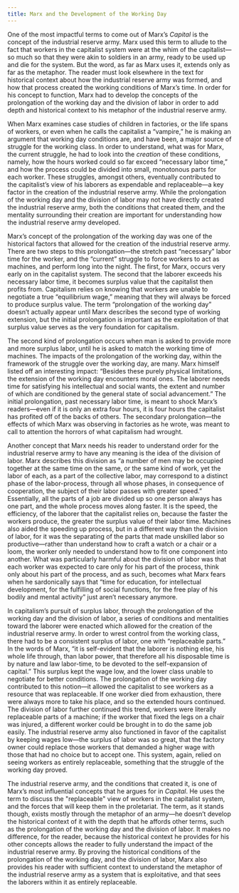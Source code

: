 ```yaml
---
title: Marx and the Development of the Working Day
---
```

One of the most impactful terms to come out of Marx’s *Capital* is the concept of the industrial reserve army. Marx used this term to allude to the fact that workers in the capitalist system were at the whim of the capitalist—so much so that they were akin to soldiers in an army, ready to be used up and die for the system. But the word, as far as Marx uses it, extends only as far as the metaphor. The reader must look elsewhere in the text for historical context about how the industrial reserve army was formed, and how that process created the working conditions of Marx’s time. In order for his concept to function, Marx had to develop the concepts of the prolongation of the working day and the division of labor in order to add depth and historical context to his metaphor of the industrial reserve army.     

When Marx examines case studies of children in factories, or the life spans of workers, or even when he calls the capitalist a “vampire,” he is making an argument that working day conditions are, and have been, a major source of struggle for the working class. In order to understand, what was for Marx, the current struggle, he had to look into the *creation* of these conditions, namely, how the hours worked could so far exceed “necessary labor time,” and how the process could be divided into small, monotonous parts for each worker.  These struggles, amongst others, eventually contributed to the capitalist’s view of his laborers as expendable and replaceable—a key factor in the creation of the industrial reserve army. While the prolongation of the working day and the division of labor may not have directly created the industrial reserve army, both the conditions that created them, and the mentality surrounding their creation are important for understanding how the industrial reserve army developed.

Marx’s concept of the prolongation of the working day was one of the historical factors that allowed for the creation of the industrial reserve army. There are two steps to this prolongation—the stretch past “necessary” labor time for the worker, and the “current” struggle to force workers to act as machines, and perform long into the night. The first, for Marx, occurs very early on in the capitalist system. The second that the laborer exceeds his necessary labor time, it becomes surplus value that the capitalist then profits from. Capitalism relies on knowing that workers are unable to negotiate a true “equilibrium wage,” meaning that they will always be forced to produce surplus value. The term “prolongation of the working day” doesn’t actually appear until Marx describes the second type of working extension, but the initial prolongation is important as the exploitation of that surplus value serves as the very foundation for capitalism.  

The second kind of prolongation occurs when man is asked to provide more and more surplus labor, until he is asked to match the working time of machines. The impacts of the prolongation of the working day, within the framework of the struggle over the working day, are many. Marx himself listed off an interesting impact: “Besides these purely physical limitations, the extension of the working day encounters moral ones. The laborer needs time for satisfying his intellectual and social wants, the extent and number of which are conditioned by the general state of social advancement.”  The initial prolongation, past necessary labor time, is meant to shock Marx’s readers—even if it is only an extra four hours, it is four hours the capitalist has profited off of the backs of others. The secondary prolongation—the effects of which Marx was observing in factories as he wrote, was meant to call to attention the horrors of what capitalism had wrought.

Another concept that Marx needs his reader to understand order for the industrial reserve army to have any meaning is the idea of the division of labor. Marx describes this division as “a number of men may be occupied together at the same time on the same, or the same kind of work, yet the labor of each, as a part of the collective labor, may correspond to a distinct phase of the labor-process, through all whose phases, in consequence of cooperation, the subject of their labor passes with greater speed.” Essentially, all the parts of a job are divided up so one person always has one part, and the whole process moves along faster. It is the speed, the efficiency, of the laborer that the capitalist relies on, because the faster the workers produce, the greater the surplus value of their labor time. Machines also aided the speeding up process, but in a different way than the division of labor, for it was the separating of the parts that made unskilled labor so productive—rather than understand how to craft a watch or a chair or a loom, the worker only needed to understand how to fit one component into another. What was particularly harmful about the division of labor was that each worker was expected to care only for his part of the process, think only about his part of the process, and as such, becomes what Marx fears when he sardonically says that “time for education, for intellectual development, for the fulfilling of social functions, for the free play of his bodily and mental activity” just aren’t necessary anymore.

In capitalism’s pursuit of surplus labor, through the prolongation of the working day and the division of labor, a series of conditions and mentalities toward the laborer were enacted which allowed for the creation of the industrial reserve army. In order to wrest control from the working class, there had to be a consistent surplus of labor, one with “replaceable parts.” In the words of Marx, “it is self-evident that the laborer is nothing else, his whole life through, than labor power, that therefore all his disposable time is by nature and law labor-time, to be devoted to the self-expansion of capital.” This surplus kept the wage low, and the lower class unable to negotiate for better conditions. The prolongation of the working day contributed to this notion—it allowed the capitalist to see workers as a resource that was replaceable. If one worker died from exhaustion, there were always more to take his place, and so the extended hours continued. The division of labor further continued this trend, workers were literally replaceable parts of a machine; if the worker that fixed the legs on a chair was injured, a different worker could be brought in to do the same job easily. The industrial reserve army also functioned in favor of the capitalist by keeping wages low—the surplus of labor was so great, that the factory owner could replace those workers that demanded a higher wage with those that had no choice but to accept one. This system, again, relied on seeing workers as entirely replaceable, something that the struggle of the working day proved.

The industrial reserve army, and the conditions that created it, is one of Marx’s most influential concepts that he argues for in *Capital*. He uses the term to discuss the "replaceable" view of workers in the capitalist system, and the forces that will keep them in the proletariat. The term, as it stands though, exists mostly through the metaphor of an army—he doesn’t develop the historical context of it with the depth that he affords other terms, such as the prolongation of the working day and the division of labor. It makes no difference, for the reader, because the historical context he provides for his other concepts allows the reader to fully understand the impact of the industrial reserve army. By proving the historical conditions of the prolongation of the working day, and the division of labor, Marx also provides his reader with sufficient context to understand the metaphor of the industrial reserve army as a system that is exploitative, and that sees the laborers within it as entirely replaceable.
